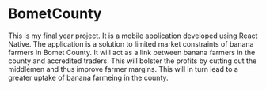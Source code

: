 # BometCounty
This is my final year project.
It is a mobile application developed using React Native.
The application is a solution to limited market constraints of banana farmers in Bomet County.
It will act as a link between banana farmers in the county and accredited traders.
This will bolster the profits by cutting out the middlemen and thus improve farmer margins.
This will in turn lead to a greater uptake of banana farmeing in the county.
